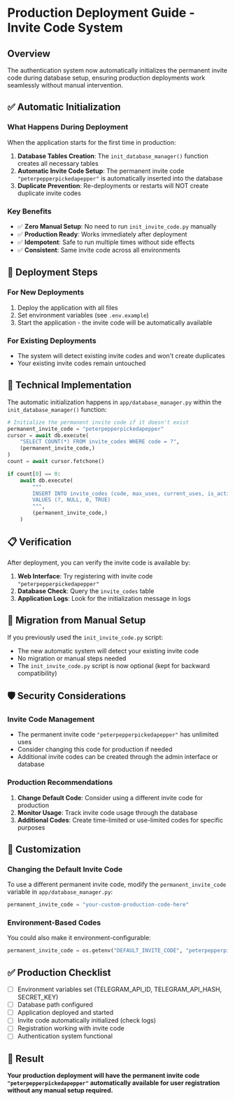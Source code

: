 # Production Deployment Guide - Invite Code System

## Overview
The authentication system now automatically initializes the permanent invite code during database setup, ensuring production deployments work seamlessly without manual intervention.

## ✅ Automatic Initialization

### What Happens During Deployment
When the application starts for the first time in production:

1. **Database Tables Creation**: The `init_database_manager()` function creates all necessary tables
2. **Automatic Invite Code Setup**: The permanent invite code `"peterpepperpickedapepper"` is automatically inserted into the database
3. **Duplicate Prevention**: Re-deployments or restarts will NOT create duplicate invite codes

### Key Benefits
- ✅ **Zero Manual Setup**: No need to run `init_invite_code.py` manually
- ✅ **Production Ready**: Works immediately after deployment
- ✅ **Idempotent**: Safe to run multiple times without side effects
- ✅ **Consistent**: Same invite code across all environments

## 🚀 Deployment Steps

### For New Deployments
1. Deploy the application with all files
2. Set environment variables (see `.env.example`)
3. Start the application - the invite code will be automatically available

### For Existing Deployments
- The system will detect existing invite codes and won't create duplicates
- Your existing invite codes remain untouched

## 🔧 Technical Implementation

The automatic initialization happens in `app/database_manager.py` within the `init_database_manager()` function:

```python
# Initialize the permanent invite code if it doesn't exist
permanent_invite_code = "peterpepperpickedapepper"
cursor = await db.execute(
    "SELECT COUNT(*) FROM invite_codes WHERE code = ?",
    (permanent_invite_code,)
)
count = await cursor.fetchone()

if count[0] == 0:
    await db.execute(
        """
        INSERT INTO invite_codes (code, max_uses, current_uses, is_active)
        VALUES (?, NULL, 0, TRUE)
        """,
        (permanent_invite_code,)
    )
```

## 📋 Verification

After deployment, you can verify the invite code is available by:

1. **Web Interface**: Try registering with invite code `"peterpepperpickedapepper"`
2. **Database Check**: Query the `invite_codes` table
3. **Application Logs**: Look for the initialization message in logs

## 🔄 Migration from Manual Setup

If you previously used the `init_invite_code.py` script:
- The new automatic system will detect your existing invite code
- No migration or manual steps needed
- The `init_invite_code.py` script is now optional (kept for backward compatibility)

## 🛡️ Security Considerations

### Invite Code Management
- The permanent invite code `"peterpepperpickedapepper"` has unlimited uses
- Consider changing this code for production if needed
- Additional invite codes can be created through the admin interface or database

### Production Recommendations
1. **Change Default Code**: Consider using a different invite code for production
2. **Monitor Usage**: Track invite code usage through the database
3. **Additional Codes**: Create time-limited or use-limited codes for specific purposes

## 🔧 Customization

### Changing the Default Invite Code
To use a different permanent invite code, modify the `permanent_invite_code` variable in `app/database_manager.py`:

```python
permanent_invite_code = "your-custom-production-code-here"
```

### Environment-Based Codes
You could also make it environment-configurable:

```python
permanent_invite_code = os.getenv("DEFAULT_INVITE_CODE", "peterpepperpickedapepper")
```

## ✅ Production Checklist

- [ ] Environment variables set (TELEGRAM_API_ID, TELEGRAM_API_HASH, SECRET_KEY)
- [ ] Database path configured
- [ ] Application deployed and started
- [ ] Invite code automatically initialized (check logs)
- [ ] Registration working with invite code
- [ ] Authentication system functional

## 🎉 Result

**Your production deployment will have the permanent invite code `"peterpepperpickedapepper"` automatically available for user registration without any manual setup required.**
